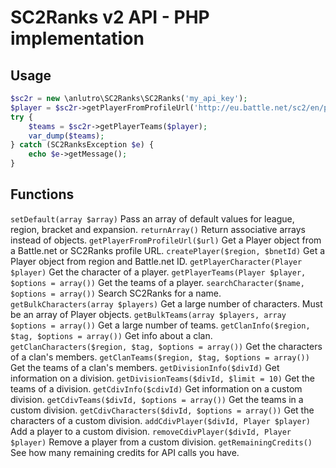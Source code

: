 # SC2Ranks v2 API - PHP implementation

## Usage
```php
$sc2r = new \anlutro\SC2Ranks\SC2Ranks('my_api_key');
$player = $sc2r->getPlayerFromProfileUrl('http://eu.battle.net/sc2/en/profile/180786/1/Raziel/');
try {
	$teams = $sc2r->getPlayerTeams($player);
	var_dump($teams);
} catch (SC2RanksException $e) {
	echo $e->getMessage();
}
```

## Functions
`setDefault(array $array)` Pass an array of default values for league, region, bracket and expansion.
`returnArray()` Return associative arrays instead of objects.
`getPlayerFromProfileUrl($url)` Get a Player object from a Battle.net or SC2Ranks profile URL.
`createPlayer($region, $bnetId)` Get a Player object from region and Battle.net ID.
`getPlayerCharacter(Player $player)` Get the character of a player.
`getPlayerTeams(Player $player, $options = array())` Get the teams of a player.
`searchCharacter($name, $options = array())` Search SC2Ranks for a name.
`getBulkCharacters(array $players)` Get a large number of characters. Must be an array of Player objects.
`getBulkTeams(array $players, array $options = array())` Get a large number of teams.
`getClanInfo($region, $tag, $options = array())` Get info about a clan.
`getClanCharacters($region, $tag, $options = array())` Get the characters of a clan's members.
`getClanTeams($region, $tag, $options = array())` Get the teams of a clan's members.
`getDivisionInfo($divId)` Get information on a division.
`getDivisionTeams($divId, $limit = 10)` Get the teams of a division.
`getCdivInfo($cdivId)` Get information on a custom division.
`getCdivTeams($divId, $options = array())` Get the teams in a custom division.
`getCdivCharacters($divId, $options = array())` Get the characters of a custom division.
`addCdivPlayer($divId, Player $player)` Add a player to a custom division.
`removeCdivPlayer($divId, Player $player)` Remove a player from a custom division.
`getRemainingCredits()` See how many remaining credits for API calls you have.